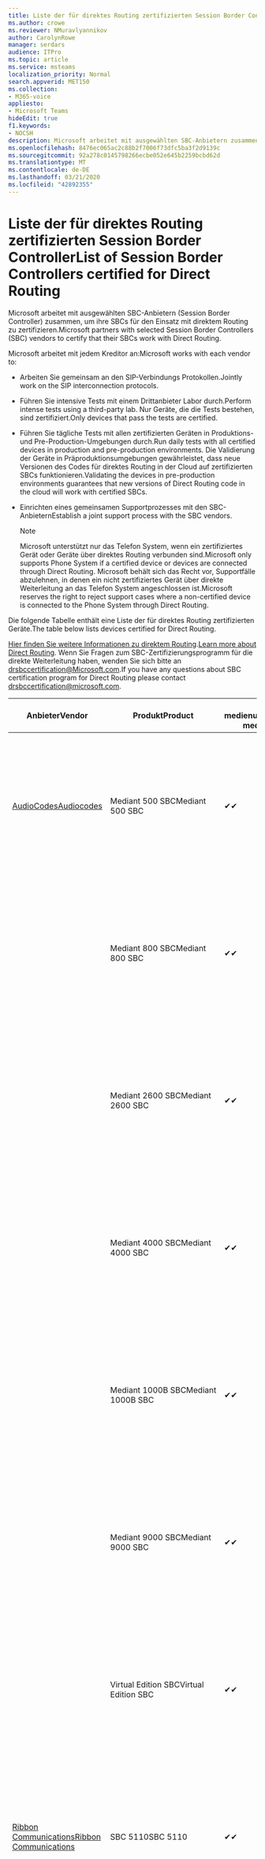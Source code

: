 ```yaml
---
title: Liste der für direktes Routing zertifizierten Session Border Controller
ms.author: crowe
ms.reviewer: NMuravlyannikov
author: CarolynRowe
manager: serdars
audience: ITPro
ms.topic: article
ms.service: msteams
localization_priority: Normal
search.appverid: MET150
ms.collection:
- M365-voice
appliesto:
- Microsoft Teams
hideEdit: true
f1.keywords:
- NOCSH
description: Microsoft arbeitet mit ausgewählten SBC-Anbietern zusammen, um ihre SBCs für den Einsatz mit direktem Routing zu zertifizieren.
ms.openlocfilehash: 8476ec065ac2c88b2f7006f73dfc5ba3f2d9139c
ms.sourcegitcommit: 92a278c0145798266ecbe052e645b2259bcbd62d
ms.translationtype: MT
ms.contentlocale: de-DE
ms.lasthandoff: 03/21/2020
ms.locfileid: "42892355"
---
```

# <a name="list-of-session-border-controllers-certified-for-direct-routing"></a><span data-ttu-id="50466-103">Liste der für direktes Routing zertifizierten Session Border Controller</span><span class="sxs-lookup"><span data-stu-id="50466-103">List of Session Border Controllers certified for Direct Routing</span></span>

<span data-ttu-id="50466-104">Microsoft arbeitet mit ausgewählten SBC-Anbietern (Session Border Controller) zusammen, um ihre SBCs für den Einsatz mit direktem Routing zu zertifizieren.</span><span class="sxs-lookup"><span data-stu-id="50466-104">Microsoft partners with selected Session Border Controllers (SBC) vendors to certify that their SBCs work with Direct Routing.</span></span> 

<span data-ttu-id="50466-105">Microsoft arbeitet mit jedem Kreditor an:</span><span class="sxs-lookup"><span data-stu-id="50466-105">Microsoft works with each vendor to:</span></span> 

- <span data-ttu-id="50466-106">Arbeiten Sie gemeinsam an den SIP-Verbindungs Protokollen.</span><span class="sxs-lookup"><span data-stu-id="50466-106">Jointly work on the SIP interconnection protocols.</span></span>
- <span data-ttu-id="50466-107">Führen Sie intensive Tests mit einem Drittanbieter Labor durch.</span><span class="sxs-lookup"><span data-stu-id="50466-107">Perform intense tests using a third-party lab.</span></span> <span data-ttu-id="50466-108">Nur Geräte, die die Tests bestehen, sind zertifiziert.</span><span class="sxs-lookup"><span data-stu-id="50466-108">Only devices that pass the tests are certified.</span></span> 
- <span data-ttu-id="50466-109">Führen Sie tägliche Tests mit allen zertifizierten Geräten in Produktions-und Pre-Production-Umgebungen durch.</span><span class="sxs-lookup"><span data-stu-id="50466-109">Run daily tests with all certified devices in production and pre-production environments.</span></span> <span data-ttu-id="50466-110">Die Validierung der Geräte in Präproduktionsumgebungen gewährleistet, dass neue Versionen des Codes für direktes Routing in der Cloud auf zertifizierten SBCs funktionieren.</span><span class="sxs-lookup"><span data-stu-id="50466-110">Validating the devices in pre-production environments guarantees that new versions of Direct Routing code in the cloud will work with certified SBCs.</span></span> 
- <span data-ttu-id="50466-111">Einrichten eines gemeinsamen Supportprozesses mit den SBC-Anbietern</span><span class="sxs-lookup"><span data-stu-id="50466-111">Establish a joint support process with the SBC vendors.</span></span>


  > [!NOTE]
  > <span data-ttu-id="50466-112">Microsoft unterstützt nur das Telefon System, wenn ein zertifiziertes Gerät oder Geräte über direktes Routing verbunden sind.</span><span class="sxs-lookup"><span data-stu-id="50466-112">Microsoft only supports Phone System if a certified device or devices are connected through Direct Routing.</span></span> <span data-ttu-id="50466-113">Microsoft behält sich das Recht vor, Supportfälle abzulehnen, in denen ein nicht zertifiziertes Gerät über direkte Weiterleitung an das Telefon System angeschlossen ist.</span><span class="sxs-lookup"><span data-stu-id="50466-113">Microsoft reserves the right to reject support cases where a non-certified device is connected to the Phone System through Direct Routing.</span></span> 

<span data-ttu-id="50466-114">Die folgende Tabelle enthält eine Liste der für direktes Routing zertifizierten Geräte.</span><span class="sxs-lookup"><span data-stu-id="50466-114">The table below lists devices certified for Direct Routing.</span></span> 

<span data-ttu-id="50466-115">[Hier finden Sie weitere Informationen zu direktem Routing](https://aka.ms/dr).</span><span class="sxs-lookup"><span data-stu-id="50466-115">[Learn more about Direct Routing](https://aka.ms/dr).</span></span> <span data-ttu-id="50466-116">Wenn Sie Fragen zum SBC-Zertifizierungsprogramm für die direkte Weiterleitung haben, wenden Sie sich bitte an drsbccertification@Microsoft.com.</span><span class="sxs-lookup"><span data-stu-id="50466-116">If you have any questions about SBC certification program for Direct Routing please contact drsbccertification@microsoft.com.</span></span>


|                                                       <span data-ttu-id="50466-117">Anbieter</span><span class="sxs-lookup"><span data-stu-id="50466-117">Vendor</span></span>                                                        |       <span data-ttu-id="50466-118">Produkt</span><span class="sxs-lookup"><span data-stu-id="50466-118">Product</span></span>       | <span data-ttu-id="50466-119">Nicht medienumgehung</span><span class="sxs-lookup"><span data-stu-id="50466-119">Non-media bypass</span></span> | <span data-ttu-id="50466-120">Medienumgehung</span><span class="sxs-lookup"><span data-stu-id="50466-120">Media bypass</span></span> | <span data-ttu-id="50466-121">Software Version</span><span class="sxs-lookup"><span data-stu-id="50466-121">Software version</span></span> | <span data-ttu-id="50466-122">Validiert mit E911-Anbietern</span><span class="sxs-lookup"><span data-stu-id="50466-122">Validated with E911 providers</span></span> | <span data-ttu-id="50466-123">Elin-fähig</span><span class="sxs-lookup"><span data-stu-id="50466-123">ELIN capable</span></span>
|---------------------------------------------------------------------------------------------------------------------|---------------------|------------------|--------------|------------------|-----------------|------------------|
| [<span data-ttu-id="50466-124">AudioCodes</span><span class="sxs-lookup"><span data-stu-id="50466-124">Audiocodes</span></span>](https://www.audiocodes.com/solutions-products/products/products-for-microsoft-365/direct-routing-for-microsoft-teams) |   <span data-ttu-id="50466-125">Mediant 500 SBC</span><span class="sxs-lookup"><span data-stu-id="50466-125">Mediant 500 SBC</span></span>   |     <span data-ttu-id="50466-126">&#10004;</span><span class="sxs-lookup"><span data-stu-id="50466-126">&#10004;</span></span>     |   <span data-ttu-id="50466-127">&#10004;</span><span class="sxs-lookup"><span data-stu-id="50466-127">&#10004;</span></span>    |  <span data-ttu-id="50466-128">7.20A.250</span><span class="sxs-lookup"><span data-stu-id="50466-128">7.20A.250</span></span>   | <ul> <li> [<span data-ttu-id="50466-129">Bandbreiten-dynamisches Standort Routing</span><span class="sxs-lookup"><span data-stu-id="50466-129">Bandwidth Dynamic Location Routing</span></span>](https://www.bandwidth.com/partners/microsoft-teams-direct-routing) </li> <li><span data-ttu-id="50466-130">Intrado ERS</span><span class="sxs-lookup"><span data-stu-id="50466-130">Intrado ERS</span></span> </li> <li><span data-ttu-id="50466-131">Intrado EGW</span><span class="sxs-lookup"><span data-stu-id="50466-131">Intrado EGW</span></span></li> <li> <span data-ttu-id="50466-132">Red Sky Horizon-Mobilität</span><span class="sxs-lookup"><span data-stu-id="50466-132">Red Sky Horizon Mobility</span></span> </li>  </ul>
|                                                                                                                     |   <span data-ttu-id="50466-133">Mediant 800 SBC</span><span class="sxs-lookup"><span data-stu-id="50466-133">Mediant 800 SBC</span></span>   |     <span data-ttu-id="50466-134">&#10004;</span><span class="sxs-lookup"><span data-stu-id="50466-134">&#10004;</span></span>     |   <span data-ttu-id="50466-135">&#10004;</span><span class="sxs-lookup"><span data-stu-id="50466-135">&#10004;</span></span>     |  <span data-ttu-id="50466-136">7.20A.250</span><span class="sxs-lookup"><span data-stu-id="50466-136">7.20A.250</span></span>   | <ul> <li> [<span data-ttu-id="50466-137">Bandbreiten-dynamisches Standort Routing</span><span class="sxs-lookup"><span data-stu-id="50466-137">Bandwidth Dynamic Location Routing</span></span>](https://www.bandwidth.com/partners/microsoft-teams-direct-routing) </li> <li><span data-ttu-id="50466-138">Intrado ERS</span><span class="sxs-lookup"><span data-stu-id="50466-138">Intrado ERS</span></span> </li> <li><span data-ttu-id="50466-139">Intrado EGW</span><span class="sxs-lookup"><span data-stu-id="50466-139">Intrado EGW</span></span></li> <li> <span data-ttu-id="50466-140">Red Sky Horizon-Mobilität</span><span class="sxs-lookup"><span data-stu-id="50466-140">Red Sky Horizon Mobility</span></span> </li>  </ul>  |    |
|                                                                                                                     |  <span data-ttu-id="50466-141">Mediant 2600 SBC</span><span class="sxs-lookup"><span data-stu-id="50466-141">Mediant 2600 SBC</span></span>   |     <span data-ttu-id="50466-142">&#10004;</span><span class="sxs-lookup"><span data-stu-id="50466-142">&#10004;</span></span>     |   <span data-ttu-id="50466-143">&#10004;</span><span class="sxs-lookup"><span data-stu-id="50466-143">&#10004;</span></span>    |  <span data-ttu-id="50466-144">7.20A.250</span><span class="sxs-lookup"><span data-stu-id="50466-144">7.20A.250</span></span>   |   <ul> <li> [<span data-ttu-id="50466-145">Bandbreiten-dynamisches Standort Routing</span><span class="sxs-lookup"><span data-stu-id="50466-145">Bandwidth Dynamic Location Routing</span></span>](https://www.bandwidth.com/partners/microsoft-teams-direct-routing) </li> <li><span data-ttu-id="50466-146">Intrado ERS</span><span class="sxs-lookup"><span data-stu-id="50466-146">Intrado ERS</span></span> </li> <li><span data-ttu-id="50466-147">Intrado EGW</span><span class="sxs-lookup"><span data-stu-id="50466-147">Intrado EGW</span></span></li> <li> <span data-ttu-id="50466-148">Red Sky Horizon-Mobilität</span><span class="sxs-lookup"><span data-stu-id="50466-148">Red Sky Horizon Mobility</span></span> </li>  </ul>  |    |    
|                                                                                                                     |  <span data-ttu-id="50466-149">Mediant 4000 SBC</span><span class="sxs-lookup"><span data-stu-id="50466-149">Mediant 4000 SBC</span></span>   |     <span data-ttu-id="50466-150">&#10004;</span><span class="sxs-lookup"><span data-stu-id="50466-150">&#10004;</span></span>     |   <span data-ttu-id="50466-151">&#10004;</span><span class="sxs-lookup"><span data-stu-id="50466-151">&#10004;</span></span>     |  <span data-ttu-id="50466-152">7.20A.250</span><span class="sxs-lookup"><span data-stu-id="50466-152">7.20A.250</span></span>   |  <ul> <li> [<span data-ttu-id="50466-153">Bandbreiten-dynamisches Standort Routing</span><span class="sxs-lookup"><span data-stu-id="50466-153">Bandwidth Dynamic Location Routing</span></span>](https://www.bandwidth.com/partners/microsoft-teams-direct-routing) </li> <li><span data-ttu-id="50466-154">Intrado ERS</span><span class="sxs-lookup"><span data-stu-id="50466-154">Intrado ERS</span></span> </li> <li><span data-ttu-id="50466-155">Intrado EGW</span><span class="sxs-lookup"><span data-stu-id="50466-155">Intrado EGW</span></span></li> <li> <span data-ttu-id="50466-156">Red Sky Horizon-Mobilität</span><span class="sxs-lookup"><span data-stu-id="50466-156">Red Sky Horizon Mobility</span></span> </li>  </ul>  |    |    
|                                                                                                                     | <span data-ttu-id="50466-157">Mediant 1000B SBC</span><span class="sxs-lookup"><span data-stu-id="50466-157">Mediant 1000B  SBC</span></span>  |     <span data-ttu-id="50466-158">&#10004;</span><span class="sxs-lookup"><span data-stu-id="50466-158">&#10004;</span></span>     |   <span data-ttu-id="50466-159">Ausstehend</span><span class="sxs-lookup"><span data-stu-id="50466-159">Pending</span></span>     |  <span data-ttu-id="50466-160">7.20A.250</span><span class="sxs-lookup"><span data-stu-id="50466-160">7.20A.250</span></span>  |  <ul> <li> [<span data-ttu-id="50466-161">Bandbreiten-dynamisches Standort Routing</span><span class="sxs-lookup"><span data-stu-id="50466-161">Bandwidth Dynamic Location Routing</span></span>](https://www.bandwidth.com/partners/microsoft-teams-direct-routing) </li> <li><span data-ttu-id="50466-162">Intrado ERS</span><span class="sxs-lookup"><span data-stu-id="50466-162">Intrado ERS</span></span> </li> <li><span data-ttu-id="50466-163">Intrado EGW</span><span class="sxs-lookup"><span data-stu-id="50466-163">Intrado EGW</span></span></li> <li> <span data-ttu-id="50466-164">Red Sky Horizon-Mobilität</span><span class="sxs-lookup"><span data-stu-id="50466-164">Red Sky Horizon Mobility</span></span> </li>  </ul>  |    |    
|                                                                                                                     | <span data-ttu-id="50466-165">Mediant 9000  SBC</span><span class="sxs-lookup"><span data-stu-id="50466-165">Mediant 9000  SBC</span></span>  |     <span data-ttu-id="50466-166">&#10004;</span><span class="sxs-lookup"><span data-stu-id="50466-166">&#10004;</span></span>     |   <span data-ttu-id="50466-167">&#10004;</span><span class="sxs-lookup"><span data-stu-id="50466-167">&#10004;</span></span>     |  <span data-ttu-id="50466-168">7.20A.250</span><span class="sxs-lookup"><span data-stu-id="50466-168">7.20A.250</span></span>   | <ul> <li> [<span data-ttu-id="50466-169">Bandbreiten-dynamisches Standort Routing</span><span class="sxs-lookup"><span data-stu-id="50466-169">Bandwidth Dynamic Location Routing</span></span>](https://www.bandwidth.com/partners/microsoft-teams-direct-routing) </li> <li><span data-ttu-id="50466-170">Intrado ERS</span><span class="sxs-lookup"><span data-stu-id="50466-170">Intrado ERS</span></span> </li> <li><span data-ttu-id="50466-171">Intrado EGW</span><span class="sxs-lookup"><span data-stu-id="50466-171">Intrado EGW</span></span></li> <li> <span data-ttu-id="50466-172">Red Sky Horizon-Mobilität</span><span class="sxs-lookup"><span data-stu-id="50466-172">Red Sky Horizon Mobility</span></span> </li>  </ul>    |    |                                                                       
|                                                                                                                     | <span data-ttu-id="50466-173">Virtual Edition SBC</span><span class="sxs-lookup"><span data-stu-id="50466-173">Virtual Edition SBC</span></span> |     <span data-ttu-id="50466-174">&#10004;</span><span class="sxs-lookup"><span data-stu-id="50466-174">&#10004;</span></span>     |   <span data-ttu-id="50466-175">&#10004;</span><span class="sxs-lookup"><span data-stu-id="50466-175">&#10004;</span></span>     |  <span data-ttu-id="50466-176">7.20A.250</span><span class="sxs-lookup"><span data-stu-id="50466-176">7.20A.250</span></span> |  <ul> <li> [<span data-ttu-id="50466-177">Bandbreiten-dynamisches Standort Routing</span><span class="sxs-lookup"><span data-stu-id="50466-177">Bandwidth Dynamic Location Routing</span></span>](https://www.bandwidth.com/partners/microsoft-teams-direct-routing) </li> <li><span data-ttu-id="50466-178">Intrado ERS</span><span class="sxs-lookup"><span data-stu-id="50466-178">Intrado ERS</span></span> </li> <li><span data-ttu-id="50466-179">Intrado EGW</span><span class="sxs-lookup"><span data-stu-id="50466-179">Intrado EGW</span></span></li> <li> <span data-ttu-id="50466-180">Red Sky Horizon-Mobilität</span><span class="sxs-lookup"><span data-stu-id="50466-180">Red Sky Horizon Mobility</span></span> </li>  </ul>   |  <span data-ttu-id="50466-181">Ja</span><span class="sxs-lookup"><span data-stu-id="50466-181">Yes</span></span>  |    
|  [<span data-ttu-id="50466-182">Ribbon Communications</span><span class="sxs-lookup"><span data-stu-id="50466-182">Ribbon Communications</span></span>](https://ribboncommunications.com/solutions/enterprise-solutions/microsoft-skype-business)  |      <span data-ttu-id="50466-183">SBC 5110</span><span class="sxs-lookup"><span data-stu-id="50466-183">SBC 5110</span></span>       |     <span data-ttu-id="50466-184">&#10004;</span><span class="sxs-lookup"><span data-stu-id="50466-184">&#10004;</span></span>     |   <span data-ttu-id="50466-185">&#10004;</span><span class="sxs-lookup"><span data-stu-id="50466-185">&#10004;</span></span>    |       <span data-ttu-id="50466-186">7,2</span><span class="sxs-lookup"><span data-stu-id="50466-186">7.2</span></span>       | <ul> <li> [<span data-ttu-id="50466-187">Bandbreiten-dynamisches Standort Routing</span><span class="sxs-lookup"><span data-stu-id="50466-187">Bandwidth Dynamic Location Routing</span></span>](https://www.bandwidth.com/partners/microsoft-teams-direct-routing) </li> <li><span data-ttu-id="50466-188">Intrado ERS</span><span class="sxs-lookup"><span data-stu-id="50466-188">Intrado ERS</span></span> </li> <li><span data-ttu-id="50466-189">Intrado EGW</span><span class="sxs-lookup"><span data-stu-id="50466-189">Intrado EGW</span></span></li> <li> <span data-ttu-id="50466-190">Red Sky Horizon-Mobilität</span><span class="sxs-lookup"><span data-stu-id="50466-190">Red Sky Horizon Mobility</span></span> </li>  </ul> |   <span data-ttu-id="50466-191">Nein</span><span class="sxs-lookup"><span data-stu-id="50466-191">No</span></span> |    
|                                                                                                                     |      <span data-ttu-id="50466-192">SBC 5210</span><span class="sxs-lookup"><span data-stu-id="50466-192">SBC 5210</span></span>       |     <span data-ttu-id="50466-193">&#10004;</span><span class="sxs-lookup"><span data-stu-id="50466-193">&#10004;</span></span>     |  <span data-ttu-id="50466-194">&#10004;</span><span class="sxs-lookup"><span data-stu-id="50466-194">&#10004;</span></span>    |       <span data-ttu-id="50466-195">7,2</span><span class="sxs-lookup"><span data-stu-id="50466-195">7.2</span></span>       |  <ul> <li> [<span data-ttu-id="50466-196">Bandbreiten-dynamisches Standort Routing</span><span class="sxs-lookup"><span data-stu-id="50466-196">Bandwidth Dynamic Location Routing</span></span>](https://www.bandwidth.com/partners/microsoft-teams-direct-routing) </li> <li><span data-ttu-id="50466-197">Intrado ERS</span><span class="sxs-lookup"><span data-stu-id="50466-197">Intrado ERS</span></span> </li> <li><span data-ttu-id="50466-198">Intrado EGW</span><span class="sxs-lookup"><span data-stu-id="50466-198">Intrado EGW</span></span></li> <li> <span data-ttu-id="50466-199">Red Sky Horizon-Mobilität</span><span class="sxs-lookup"><span data-stu-id="50466-199">Red Sky Horizon Mobility</span></span> </li> </ul> | <span data-ttu-id="50466-200">Nein</span><span class="sxs-lookup"><span data-stu-id="50466-200">No</span></span>   |    
|                                                                                                                     |      <span data-ttu-id="50466-201">SBC 5400</span><span class="sxs-lookup"><span data-stu-id="50466-201">SBC 5400</span></span>       |     <span data-ttu-id="50466-202">&#10004;</span><span class="sxs-lookup"><span data-stu-id="50466-202">&#10004;</span></span>     |   <span data-ttu-id="50466-203">&#10004;</span><span class="sxs-lookup"><span data-stu-id="50466-203">&#10004;</span></span>   |       <span data-ttu-id="50466-204">7,2</span><span class="sxs-lookup"><span data-stu-id="50466-204">7.2</span></span>       |  <ul> <li> [<span data-ttu-id="50466-205">Bandbreiten-dynamisches Standort Routing</span><span class="sxs-lookup"><span data-stu-id="50466-205">Bandwidth Dynamic Location Routing</span></span>](https://www.bandwidth.com/partners/microsoft-teams-direct-routing) </li><li><span data-ttu-id="50466-206">Intrado ERS</span><span class="sxs-lookup"><span data-stu-id="50466-206">Intrado ERS</span></span> </li> <li><span data-ttu-id="50466-207">Intrado EGW</span><span class="sxs-lookup"><span data-stu-id="50466-207">Intrado EGW</span></span></li> <li> <span data-ttu-id="50466-208">Red Sky Horizon-Mobilität</span><span class="sxs-lookup"><span data-stu-id="50466-208">Red Sky Horizon Mobility</span></span> </li> </ul>  |<span data-ttu-id="50466-209">Nein</span><span class="sxs-lookup"><span data-stu-id="50466-209">No</span></span>|    
|                                                                                                                     |      <span data-ttu-id="50466-210">SBC 7000</span><span class="sxs-lookup"><span data-stu-id="50466-210">SBC 7000</span></span>       |     <span data-ttu-id="50466-211">&#10004;</span><span class="sxs-lookup"><span data-stu-id="50466-211">&#10004;</span></span>     |   <span data-ttu-id="50466-212">&#10004;</span><span class="sxs-lookup"><span data-stu-id="50466-212">&#10004;</span></span>    |       <span data-ttu-id="50466-213">7,2</span><span class="sxs-lookup"><span data-stu-id="50466-213">7.2</span></span>       |   <ul> <li> [<span data-ttu-id="50466-214">Bandbreiten-dynamisches Standort Routing</span><span class="sxs-lookup"><span data-stu-id="50466-214">Bandwidth Dynamic Location Routing</span></span>](https://www.bandwidth.com/partners/microsoft-teams-direct-routing) </li> <li><span data-ttu-id="50466-215">Intrado ERS</span><span class="sxs-lookup"><span data-stu-id="50466-215">Intrado ERS</span></span> </li> <li><span data-ttu-id="50466-216">Intrado EGW</span><span class="sxs-lookup"><span data-stu-id="50466-216">Intrado EGW</span></span></li> <li> <span data-ttu-id="50466-217">Red Sky Horizon-Mobilität</span><span class="sxs-lookup"><span data-stu-id="50466-217">Red Sky Horizon Mobility</span></span> </li> </ul> |  <span data-ttu-id="50466-218">Nein</span><span class="sxs-lookup"><span data-stu-id="50466-218">No</span></span>  |    
|                                                                                                                     |       <span data-ttu-id="50466-219">SBC SWe</span><span class="sxs-lookup"><span data-stu-id="50466-219">SBC SWe</span></span>       |     <span data-ttu-id="50466-220">&#10004;</span><span class="sxs-lookup"><span data-stu-id="50466-220">&#10004;</span></span>     |   <span data-ttu-id="50466-221">&#10004;</span><span class="sxs-lookup"><span data-stu-id="50466-221">&#10004;</span></span>   |       <span data-ttu-id="50466-222">7,2</span><span class="sxs-lookup"><span data-stu-id="50466-222">7.2</span></span>       |   <ul> <li> [<span data-ttu-id="50466-223">Bandbreiten-dynamisches Standort Routing</span><span class="sxs-lookup"><span data-stu-id="50466-223">Bandwidth Dynamic Location Routing</span></span>](https://www.bandwidth.com/partners/microsoft-teams-direct-routing) </li> <li><span data-ttu-id="50466-224">Intrado ERS</span><span class="sxs-lookup"><span data-stu-id="50466-224">Intrado ERS</span></span> </li> <li><span data-ttu-id="50466-225">Intrado EGW</span><span class="sxs-lookup"><span data-stu-id="50466-225">Intrado EGW</span></span></li> <li> <span data-ttu-id="50466-226">Red Sky Horizon-Mobilität</span><span class="sxs-lookup"><span data-stu-id="50466-226">Red Sky Horizon Mobility</span></span> </li> </ul> |   <span data-ttu-id="50466-227">Nein</span><span class="sxs-lookup"><span data-stu-id="50466-227">No</span></span> |    
|                                                                                                                     |      <span data-ttu-id="50466-228">SBC 1000</span><span class="sxs-lookup"><span data-stu-id="50466-228">SBC 1000</span></span>       |     <span data-ttu-id="50466-229">&#10004;</span><span class="sxs-lookup"><span data-stu-id="50466-229">&#10004;</span></span>     |   <span data-ttu-id="50466-230">&#10004;</span><span class="sxs-lookup"><span data-stu-id="50466-230">&#10004;</span></span>    |      <span data-ttu-id="50466-231">8.0.3 (Build 537)</span><span class="sxs-lookup"><span data-stu-id="50466-231">8.0.3 (build 537)</span></span>     |  <ul> <li> [<span data-ttu-id="50466-232">Bandbreiten-dynamisches Standort Routing</span><span class="sxs-lookup"><span data-stu-id="50466-232">Bandwidth Dynamic Location Routing</span></span>](https://www.bandwidth.com/partners/microsoft-teams-direct-routing) </li> <li> <span data-ttu-id="50466-233">Intrado ERS</span><span class="sxs-lookup"><span data-stu-id="50466-233">Intrado ERS</span></span> </li> <li><span data-ttu-id="50466-234">Intrado EGW</span><span class="sxs-lookup"><span data-stu-id="50466-234">Intrado EGW</span></span> </li> <li> <span data-ttu-id="50466-235">Red Sky Horizon-Mobilität</span><span class="sxs-lookup"><span data-stu-id="50466-235">Red Sky Horizon Mobility</span></span> </li> </ul>   |    <span data-ttu-id="50466-236">Ja</span><span class="sxs-lookup"><span data-stu-id="50466-236">Yes</span></span>     |    
|                                                                                                                     |      <span data-ttu-id="50466-237">SBC 2000</span><span class="sxs-lookup"><span data-stu-id="50466-237">SBC 2000</span></span>       |     <span data-ttu-id="50466-238">&#10004;</span><span class="sxs-lookup"><span data-stu-id="50466-238">&#10004;</span></span>     |   <span data-ttu-id="50466-239">&#10004;</span><span class="sxs-lookup"><span data-stu-id="50466-239">&#10004;</span></span>   |     <span data-ttu-id="50466-240">8.0.3 (Build 537)</span><span class="sxs-lookup"><span data-stu-id="50466-240">8.0.3 (build 537)</span></span>     |  <ul> <li>[<span data-ttu-id="50466-241">Bandbreiten-dynamisches Standort Routing</span><span class="sxs-lookup"><span data-stu-id="50466-241">Bandwidth Dynamic Location Routing</span></span>](https://www.bandwidth.com/partners/microsoft-teams-direct-routing) </li> <li> <span data-ttu-id="50466-242">Intrado ERS</span><span class="sxs-lookup"><span data-stu-id="50466-242">Intrado ERS</span></span> </li> <li><span data-ttu-id="50466-243">Intrado EGW</span><span class="sxs-lookup"><span data-stu-id="50466-243">Intrado EGW</span></span> </li> <li> <span data-ttu-id="50466-244">Red Sky Horizon-Mobilität</span><span class="sxs-lookup"><span data-stu-id="50466-244">Red Sky Horizon Mobility</span></span> </li> </ul>   |     <span data-ttu-id="50466-245">Ja</span><span class="sxs-lookup"><span data-stu-id="50466-245">Yes</span></span>      |    
|                                                                                                                     |    <span data-ttu-id="50466-246">Lite SBC Schwedisch</span><span class="sxs-lookup"><span data-stu-id="50466-246">SBC SWe Lite</span></span>     |     <span data-ttu-id="50466-247">&#10004;</span><span class="sxs-lookup"><span data-stu-id="50466-247">&#10004;</span></span>     |  <span data-ttu-id="50466-248">&#10004;</span><span class="sxs-lookup"><span data-stu-id="50466-248">&#10004;</span></span>    |      <span data-ttu-id="50466-249">8.0.3 (Build 216)</span><span class="sxs-lookup"><span data-stu-id="50466-249">8.0.3 (build 216)</span></span>    |  <ul> <li> [<span data-ttu-id="50466-250">Bandbreiten-dynamisches Standort Routing</span><span class="sxs-lookup"><span data-stu-id="50466-250">Bandwidth Dynamic Location Routing</span></span>](https://www.bandwidth.com/partners/microsoft-teams-direct-routing) </li> <li> <span data-ttu-id="50466-251">Intrado ERS</span><span class="sxs-lookup"><span data-stu-id="50466-251">Intrado ERS</span></span> </li> <li><span data-ttu-id="50466-252">Intrado EGW</span><span class="sxs-lookup"><span data-stu-id="50466-252">Intrado EGW</span></span> </li> <li> <span data-ttu-id="50466-253">Red Sky Horizon-Mobilität</span><span class="sxs-lookup"><span data-stu-id="50466-253">Red Sky Horizon Mobility</span></span> </li> </ul>    |     <span data-ttu-id="50466-254">Ja</span><span class="sxs-lookup"><span data-stu-id="50466-254">Yes</span></span>      |   
| | <span data-ttu-id="50466-255">EdgeMarc-Serie</span><span class="sxs-lookup"><span data-stu-id="50466-255">EdgeMarc Series</span></span> |  <span data-ttu-id="50466-256">&#10004;</span><span class="sxs-lookup"><span data-stu-id="50466-256">&#10004;</span></span> | | <span data-ttu-id="50466-257">15.6.1</span><span class="sxs-lookup"><span data-stu-id="50466-257">15.6.1</span></span> | 
|                     [<span data-ttu-id="50466-258">Thinktel</span><span class="sxs-lookup"><span data-stu-id="50466-258">Thinktel</span></span>](https://www.thinktel.ca/services/think-365/think-365-overview/)                      |    <span data-ttu-id="50466-259">Think 365 SBC</span><span class="sxs-lookup"><span data-stu-id="50466-259">Think 365 SBC</span></span>    |     <span data-ttu-id="50466-260">&#10004;</span><span class="sxs-lookup"><span data-stu-id="50466-260">&#10004;</span></span>     |        <span data-ttu-id="50466-261">Ausstehend</span><span class="sxs-lookup"><span data-stu-id="50466-261">Pending</span></span>   |       <span data-ttu-id="50466-262">V1.4</span><span class="sxs-lookup"><span data-stu-id="50466-262">V1.4</span></span>       |     |    |    
|                     [<span data-ttu-id="50466-263">Oracle</span><span class="sxs-lookup"><span data-stu-id="50466-263">Oracle</span></span>](https://www.oracle.com/industries/communications/enterprise-session-border-controller/microsoft.html)                      |    <span data-ttu-id="50466-264">AP 1100</span><span class="sxs-lookup"><span data-stu-id="50466-264">AP 1100</span></span>      |    <span data-ttu-id="50466-265">&#10004;</span><span class="sxs-lookup"><span data-stu-id="50466-265">&#10004;</span></span>     |    <span data-ttu-id="50466-266">&#10004;</span><span class="sxs-lookup"><span data-stu-id="50466-266">&#10004;</span></span>    |   <span data-ttu-id="50466-267">8.3.0.0.1</span><span class="sxs-lookup"><span data-stu-id="50466-267">8.3.0.0.1</span></span> |   <ul> <li> [<span data-ttu-id="50466-268">Bandbreiten-dynamisches Standort Routing</span><span class="sxs-lookup"><span data-stu-id="50466-268">Bandwidth Dynamic Location Routing</span></span>](https://www.bandwidth.com/partners/microsoft-teams-direct-routing) </li> <li><span data-ttu-id="50466-269">Intrado ERS</span><span class="sxs-lookup"><span data-stu-id="50466-269">Intrado ERS</span></span> </li> <li><span data-ttu-id="50466-270">Intrado EGW</span><span class="sxs-lookup"><span data-stu-id="50466-270">Intrado EGW</span></span></li> <li> <span data-ttu-id="50466-271">Red Sky Horizon-Mobilität</span><span class="sxs-lookup"><span data-stu-id="50466-271">Red Sky Horizon Mobility</span></span> </li>  </ul>   |    |    
|                                                                                                                    |    <span data-ttu-id="50466-272">AP 3900</span><span class="sxs-lookup"><span data-stu-id="50466-272">AP 3900</span></span>           |    <span data-ttu-id="50466-273">&#10004;</span><span class="sxs-lookup"><span data-stu-id="50466-273">&#10004;</span></span>     |    <span data-ttu-id="50466-274">&#10004;</span><span class="sxs-lookup"><span data-stu-id="50466-274">&#10004;</span></span>   |   <span data-ttu-id="50466-275">8.3.0.0.1</span><span class="sxs-lookup"><span data-stu-id="50466-275">8.3.0.0.1</span></span>  |  <ul> <li> [<span data-ttu-id="50466-276">Bandbreiten-dynamisches Standort Routing</span><span class="sxs-lookup"><span data-stu-id="50466-276">Bandwidth Dynamic Location Routing</span></span>](https://www.bandwidth.com/partners/microsoft-teams-direct-routing) </li> <li><span data-ttu-id="50466-277">Intrado ERS</span><span class="sxs-lookup"><span data-stu-id="50466-277">Intrado ERS</span></span> </li> <li><span data-ttu-id="50466-278">Intrado EGW</span><span class="sxs-lookup"><span data-stu-id="50466-278">Intrado EGW</span></span></li> <li> <span data-ttu-id="50466-279">Red Sky Horizon-Mobilität</span><span class="sxs-lookup"><span data-stu-id="50466-279">Red Sky Horizon Mobility</span></span> </li>  </ul>  |  <span data-ttu-id="50466-280">Ja</span><span class="sxs-lookup"><span data-stu-id="50466-280">Yes</span></span>  |    
|                                                                                                                    |      <span data-ttu-id="50466-281">AP 4600</span><span class="sxs-lookup"><span data-stu-id="50466-281">AP 4600</span></span>         |    <span data-ttu-id="50466-282">&#10004;</span><span class="sxs-lookup"><span data-stu-id="50466-282">&#10004;</span></span>   |    <span data-ttu-id="50466-283">&#10004;</span><span class="sxs-lookup"><span data-stu-id="50466-283">&#10004;</span></span>     |     <span data-ttu-id="50466-284">8.3.0.0.1</span><span class="sxs-lookup"><span data-stu-id="50466-284">8.3.0.0.1</span></span>  |  <ul> <li> [<span data-ttu-id="50466-285">Bandbreiten-dynamisches Standort Routing</span><span class="sxs-lookup"><span data-stu-id="50466-285">Bandwidth Dynamic Location Routing</span></span>](https://www.bandwidth.com/partners/microsoft-teams-direct-routing) </li> <li><span data-ttu-id="50466-286">Intrado ERS</span><span class="sxs-lookup"><span data-stu-id="50466-286">Intrado ERS</span></span> </li> <li><span data-ttu-id="50466-287">Intrado EGW</span><span class="sxs-lookup"><span data-stu-id="50466-287">Intrado EGW</span></span></li> <li> <span data-ttu-id="50466-288">Red Sky Horizon-Mobilität</span><span class="sxs-lookup"><span data-stu-id="50466-288">Red Sky Horizon Mobility</span></span> </li>  </ul>  |    |    
|                                                                                                                    |      <span data-ttu-id="50466-289">AP 6300</span><span class="sxs-lookup"><span data-stu-id="50466-289">AP 6300</span></span>         |    <span data-ttu-id="50466-290">&#10004;</span><span class="sxs-lookup"><span data-stu-id="50466-290">&#10004;</span></span>   |    <span data-ttu-id="50466-291">&#10004;</span><span class="sxs-lookup"><span data-stu-id="50466-291">&#10004;</span></span>     |     <span data-ttu-id="50466-292">8.3.0.0.1</span><span class="sxs-lookup"><span data-stu-id="50466-292">8.3.0.0.1</span></span>  |  <ul> <li> [<span data-ttu-id="50466-293">Bandbreiten-dynamisches Standort Routing</span><span class="sxs-lookup"><span data-stu-id="50466-293">Bandwidth Dynamic Location Routing</span></span>](https://www.bandwidth.com/partners/microsoft-teams-direct-routing) </li> <li><span data-ttu-id="50466-294">Intrado ERS</span><span class="sxs-lookup"><span data-stu-id="50466-294">Intrado ERS</span></span> </li> <li><span data-ttu-id="50466-295">Intrado EGW</span><span class="sxs-lookup"><span data-stu-id="50466-295">Intrado EGW</span></span></li> <li> <span data-ttu-id="50466-296">Red Sky Horizon-Mobilität</span><span class="sxs-lookup"><span data-stu-id="50466-296">Red Sky Horizon Mobility</span></span> </li>  </ul>   |    |    
|                                                                                                                   |      <span data-ttu-id="50466-297">AP 6350</span><span class="sxs-lookup"><span data-stu-id="50466-297">AP 6350</span></span>           |    <span data-ttu-id="50466-298">&#10004;</span><span class="sxs-lookup"><span data-stu-id="50466-298">&#10004;</span></span>   |    <span data-ttu-id="50466-299">&#10004;</span><span class="sxs-lookup"><span data-stu-id="50466-299">&#10004;</span></span>    |     <span data-ttu-id="50466-300">8.3.0.0.1</span><span class="sxs-lookup"><span data-stu-id="50466-300">8.3.0.0.1</span></span>  |   <ul> <li> [<span data-ttu-id="50466-301">Bandbreiten-dynamisches Standort Routing</span><span class="sxs-lookup"><span data-stu-id="50466-301">Bandwidth Dynamic Location Routing</span></span>](https://www.bandwidth.com/partners/microsoft-teams-direct-routing) </li> <li><span data-ttu-id="50466-302">Intrado ERS</span><span class="sxs-lookup"><span data-stu-id="50466-302">Intrado ERS</span></span> </li> <li><span data-ttu-id="50466-303">Intrado EGW</span><span class="sxs-lookup"><span data-stu-id="50466-303">Intrado EGW</span></span></li> <li> <span data-ttu-id="50466-304">Red Sky Horizon-Mobilität</span><span class="sxs-lookup"><span data-stu-id="50466-304">Red Sky Horizon Mobility</span></span> </li>  </ul>  |    |                                            
|                                                                                                                    |      <span data-ttu-id="50466-305">VME</span><span class="sxs-lookup"><span data-stu-id="50466-305">VME</span></span>           |    <span data-ttu-id="50466-306">&#10004;</span><span class="sxs-lookup"><span data-stu-id="50466-306">&#10004;</span></span>    |    <span data-ttu-id="50466-307">&#10004;</span><span class="sxs-lookup"><span data-stu-id="50466-307">&#10004;</span></span>    |     <span data-ttu-id="50466-308">8.3.0.0.1</span><span class="sxs-lookup"><span data-stu-id="50466-308">8.3.0.0.1</span></span>   |   <ul> <li> [<span data-ttu-id="50466-309">Bandbreiten-dynamisches Standort Routing</span><span class="sxs-lookup"><span data-stu-id="50466-309">Bandwidth Dynamic Location Routing</span></span>](https://www.bandwidth.com/partners/microsoft-teams-direct-routing) </li> <li><span data-ttu-id="50466-310">Intrado ERS</span><span class="sxs-lookup"><span data-stu-id="50466-310">Intrado ERS</span></span> </li> <li><span data-ttu-id="50466-311">Intrado EGW</span><span class="sxs-lookup"><span data-stu-id="50466-311">Intrado EGW</span></span></li> <li> <span data-ttu-id="50466-312">Red Sky Horizon-Mobilität</span><span class="sxs-lookup"><span data-stu-id="50466-312">Red Sky Horizon Mobility</span></span> </li>  </ul>  |    |    
|                     [<span data-ttu-id="50466-313">TE-SYSTEMS</span><span class="sxs-lookup"><span data-stu-id="50466-313">TE-SYSTEMS</span></span>](https://www.anynode.de/anynode-and-microsoft-teams/)                               |     <span data-ttu-id="50466-314">anynode</span><span class="sxs-lookup"><span data-stu-id="50466-314">anynode</span></span>         |     <span data-ttu-id="50466-315">&#10004;</span><span class="sxs-lookup"><span data-stu-id="50466-315">&#10004;</span></span>   |  <span data-ttu-id="50466-316">&#10004;</span><span class="sxs-lookup"><span data-stu-id="50466-316">&#10004;</span></span>   |      <span data-ttu-id="50466-317">v3.16.2</span><span class="sxs-lookup"><span data-stu-id="50466-317">v3.16.2</span></span>      |     |    |    


<span data-ttu-id="50466-318">In der folgenden Tabelle sind Geräte aufgeführt, die für die Interoperabilität zwischen direktem Routing und analogen Geräten überprüft werden.</span><span class="sxs-lookup"><span data-stu-id="50466-318">The following table lists devices that are verified for interoperability between Direct Routing and Analog Devices.</span></span>

|                                                       <span data-ttu-id="50466-319">Anbieter</span><span class="sxs-lookup"><span data-stu-id="50466-319">Vendor</span></span>                                                        |       <span data-ttu-id="50466-320">Produkt</span><span class="sxs-lookup"><span data-stu-id="50466-320">Product</span></span>       | <span data-ttu-id="50466-321">Überprüft</span><span class="sxs-lookup"><span data-stu-id="50466-321">Verified</span></span>
|---------------------------------------------------------------------------------------------------------------------|---------------------|------------------|
| [<span data-ttu-id="50466-322">AudioCodes</span><span class="sxs-lookup"><span data-stu-id="50466-322">Audiocodes</span></span>](https://www.audiocodes.com/solutions-products/products/products-for-microsoft-365/direct-routing-for-microsoft-teams) |   [<span data-ttu-id="50466-323">ATA-1</span><span class="sxs-lookup"><span data-stu-id="50466-323">ATA-1</span></span>](https://www.audiocodes.com/media/2373/mp-1xx-and-mp-124-datasheet.pdf)   |     <span data-ttu-id="50466-324">&#10004;</span><span class="sxs-lookup"><span data-stu-id="50466-324">&#10004;</span></span>     |
| [<span data-ttu-id="50466-325">AudioCodes</span><span class="sxs-lookup"><span data-stu-id="50466-325">Audiocodes</span></span>](https://www.audiocodes.com/solutions-products/products/products-for-microsoft-365/direct-routing-for-microsoft-teams) |   [<span data-ttu-id="50466-326">ATA-2</span><span class="sxs-lookup"><span data-stu-id="50466-326">ATA-2</span></span>](https://www.audiocodes.com/media/2399/mediapack-20x-mp-20x-analog-telephone-adapters-datasheet.pdf)   |     <span data-ttu-id="50466-327">&#10004;</span><span class="sxs-lookup"><span data-stu-id="50466-327">&#10004;</span></span>     |
| [<span data-ttu-id="50466-328">Multifunktionsleiste</span><span class="sxs-lookup"><span data-stu-id="50466-328">Ribbon</span></span>](https://ribboncommunications.com/solutions/enterprise-solutions/microsoft-solutions) |   [<span data-ttu-id="50466-329">SBC 1000. Software Version: 8.1.1 (Build 527)</span><span class="sxs-lookup"><span data-stu-id="50466-329">SBC 1000. Software version: 8.1.1 (build 527)</span></span>](https://support.sonus.net/display/UXDOC81/Connect+SBC+Edge+to+Microsoft+Teams+Direct+Routing+to+Support+Analog+Devices)   |     <span data-ttu-id="50466-330">&#10004;</span><span class="sxs-lookup"><span data-stu-id="50466-330">&#10004;</span></span>     |
| [<span data-ttu-id="50466-331">Multifunktionsleiste</span><span class="sxs-lookup"><span data-stu-id="50466-331">Ribbon</span></span>](https://ribboncommunications.com/solutions/enterprise-solutions/microsoft-solutions) |   [<span data-ttu-id="50466-332">SBC 2000. Software Version: 8.1.1 (Build 527)</span><span class="sxs-lookup"><span data-stu-id="50466-332">SBC 2000. Software version: 8.1.1 (build 527)</span></span>](https://support.sonus.net/display/UXDOC81/Connect+SBC+Edge+to+Microsoft+Teams+Direct+Routing+to+Support+Analog+Devices)   |     <span data-ttu-id="50466-333">&#10004;</span><span class="sxs-lookup"><span data-stu-id="50466-333">&#10004;</span></span>     |


<span data-ttu-id="50466-334">Wenn Sie uns Produktfeedback zu Teams geben möchten, beispielsweise Ideen für neue Features, lesen Sie [UserVoice](https://microsoftteams.uservoice.com) beachten Sie die Zertifizierung, die einer Hauptversion gewährt wird.</span><span class="sxs-lookup"><span data-stu-id="50466-334">To give us product feedback about Teams, such as ideas for new features, see [Uservoice](https://microsoftteams.uservoice.com) Note the certification granted to a major version.</span></span> <span data-ttu-id="50466-335">Das bedeutet, dass Firmware mit einer beliebigen Anzahl in der SBC-Firmware nach der Hauptversion unterstützt wird.</span><span class="sxs-lookup"><span data-stu-id="50466-335">That means that firmware with any number in the SBC firmware following the major version is supported.</span></span>
